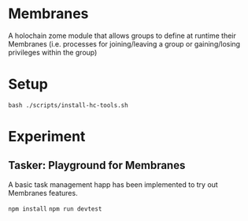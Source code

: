 # Membranes

A holochain zome module that allows groups to define at runtime their Membranes (i.e. processes for joining/leaving a group or gaining/losing privileges within the group)

# Setup

`bash ./scripts/install-hc-tools.sh`

# Experiment

## Tasker: Playground for Membranes

A basic task management happ has been implemented to try out Membranes features.

`npm install`
`npm run devtest`
